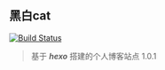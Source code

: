 ## 黑白cat 

[![Build Status](https://travis-ci.org/ogreks/ogreks.github.io.svg?branch=master)](https://travis-ci.org/ogreks/ogreks.github.io)

> 基于 ***hexo*** 搭建的个人博客站点 1.0.1
